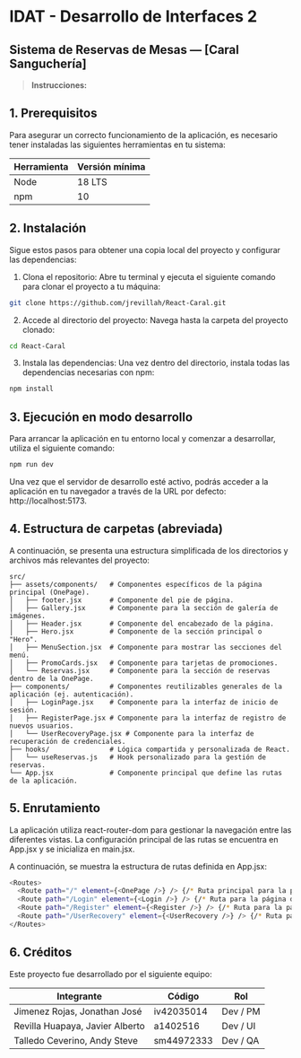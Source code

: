 # IDAT - Desarrollo de Interfaces 2
## Sistema de Reservas de Mesas — [Caral Sanguchería]

> **Instrucciones:** 

## 1. Prerequisitos
Para asegurar un correcto funcionamiento de la aplicación, es necesario tener instaladas las siguientes herramientas en tu sistema:

| Herramienta | Versión mínima |
|-------------|---------------|
| Node        | 18 LTS        |
| npm         | 10            |

## 2. Instalación
Sigue estos pasos para obtener una copia local del proyecto y configurar las dependencias:
1. Clona el repositorio: Abre tu terminal y ejecuta el siguiente comando para clonar el proyecto a tu máquina:
```bash
git clone https://github.com/jrevillah/React-Caral.git
```

2. Accede al directorio del proyecto: Navega hasta la carpeta del proyecto clonado:
```bash
cd React-Caral
```

3. Instala las dependencias: Una vez dentro del directorio, instala todas las dependencias necesarias con npm:
```bash
npm install
```

## 3. Ejecución en modo desarrollo
Para arrancar la aplicación en tu entorno local y comenzar a desarrollar, utiliza el siguiente comando:

```bash
npm run dev
```

Una vez que el servidor de desarrollo esté activo, podrás acceder a la aplicación en tu navegador a través de la URL por defecto: http://localhost:5173.

## 4. Estructura de carpetas (abreviada)
A continuación, se presenta una estructura simplificada de los directorios y archivos más relevantes del proyecto:

```
src/
├── assets/components/   # Componentes específicos de la página principal (OnePage).
│   ├── footer.jsx       # Componente del pie de página.
│   ├── Gallery.jsx      # Componente para la sección de galería de imágenes.
│   ├── Header.jsx       # Componente del encabezado de la página.
│   ├── Hero.jsx         # Componente de la sección principal o "Hero".
│   ├── MenuSection.jsx  # Componente para mostrar las secciones del menú.
│   ├── PromoCards.jsx   # Componente para tarjetas de promociones.
│   └── Reservas.jsx     # Componente para la sección de reservas dentro de la OnePage.
├── components/          # Componentes reutilizables generales de la aplicación (ej. autenticación).
│   ├── LoginPage.jsx    # Componente para la interfaz de inicio de sesión.
│   ├── RegisterPage.jsx # Componente para la interfaz de registro de nuevos usuarios.
│   └── UserRecoveryPage.jsx # Componente para la interfaz de recuperación de credenciales.
├── hooks/               # Lógica compartida y personalizada de React.
│   └── useReservas.js   # Hook personalizado para la gestión de reservas.
└── App.jsx              # Componente principal que define las rutas de la aplicación.   
```

## 5. Enrutamiento
La aplicación utiliza react-router-dom para gestionar la navegación entre las diferentes vistas. La configuración principal de las rutas se encuentra en App.jsx y se inicializa en main.jsx.

A continuación, se muestra la estructura de rutas definida en App.jsx:

```bash
<Routes>
  <Route path="/" element={<OnePage />} /> {/* Ruta principal para la página de inicio */}
  <Route path="/Login" element={<Login />} /> {/* Ruta para la página de inicio de sesión */}
  <Route path="/Register" element={<Register />} /> {/* Ruta para la página de registro */}
  <Route path="/UserRecovery" element={<UserRecovery />} /> {/* Ruta para la página de recuperación de usuario */}
</Routes>
```

## 6. Créditos
Este proyecto fue desarrollado por el siguiente equipo:

|          Integrante             |   Código   |    Rol   |
|---------------------------------|------------|----------|
| Jimenez Rojas, Jonathan José    | iv42035014 | Dev / PM |
| Revilla Huapaya, Javier Alberto | a1402516   | Dev / UI |
| Talledo Ceverino, Andy Steve    | sm44972333 | Dev / QA |#   w e b _ p e r u _ r e s t  
 